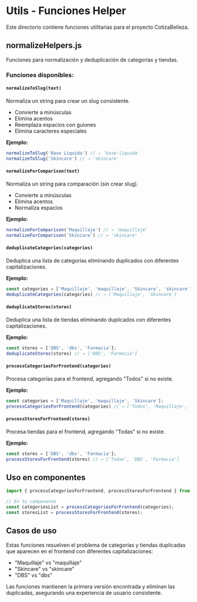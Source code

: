 # Utils - Funciones Helper

Este directorio contiene funciones utilitarias para el proyecto CotizaBelleza.

## normalizeHelpers.js

Funciones para normalización y deduplicación de categorías y tiendas.

### Funciones disponibles:

#### `normalizeToSlug(text)`
Normaliza un string para crear un slug consistente.
- Convierte a minúsculas
- Elimina acentos
- Reemplaza espacios con guiones
- Elimina caracteres especiales

**Ejemplo:**
```javascript
normalizeToSlug('Base Liquida') // → 'base-liquida'
normalizeToSlug('Skíncare') // → 'skincare'
```

#### `normalizeForComparison(text)`
Normaliza un string para comparación (sin crear slug).
- Convierte a minúsculas
- Elimina acentos
- Normaliza espacios

**Ejemplo:**
```javascript
normalizeForComparison('Maquillaje') // → 'maquillaje'
normalizeForComparison('Skíncare') // → 'skincare'
```

#### `deduplicateCategories(categories)`
Deduplica una lista de categorías eliminando duplicados con diferentes capitalizaciones.

**Ejemplo:**
```javascript
const categories = ['Maquillaje', 'maquillaje', 'Skincare', 'skincare'];
deduplicateCategories(categories) // → ['Maquillaje', 'Skincare']
```

#### `deduplicateStores(stores)`
Deduplica una lista de tiendas eliminando duplicados con diferentes capitalizaciones.

**Ejemplo:**
```javascript
const stores = ['DBS', 'dbs', 'Farmacia'];
deduplicateStores(stores) // → ['DBS', 'Farmacia']
```

#### `processCategoriesForFrontend(categories)`
Procesa categorías para el frontend, agregando "Todos" si no existe.

**Ejemplo:**
```javascript
const categories = ['Maquillaje', 'maquillaje', 'Skincare'];
processCategoriesForFrontend(categories) // → ['Todos', 'Maquillaje', 'Skincare']
```

#### `processStoresForFrontend(stores)`
Procesa tiendas para el frontend, agregando "Todas" si no existe.

**Ejemplo:**
```javascript
const stores = ['DBS', 'dbs', 'Farmacia'];
processStoresForFrontend(stores) // → ['Todas', 'DBS', 'Farmacia']
```

## Uso en componentes

```javascript
import { processCategoriesForFrontend, processStoresForFrontend } from '../../utils/normalizeHelpers';

// En tu componente
const categoriesList = processCategoriesForFrontend(categories);
const storesList = processStoresForFrontend(stores);
```

## Casos de uso

Estas funciones resuelven el problema de categorías y tiendas duplicadas que aparecen en el frontend con diferentes capitalizaciones:

- "Maquillaje" vs "maquillaje"
- "Skincare" vs "skincare"
- "DBS" vs "dbs"

Las funciones mantienen la primera versión encontrada y eliminan las duplicadas, asegurando una experiencia de usuario consistente.
